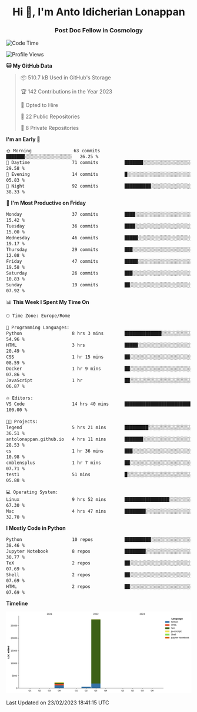 
<h1 align="center">Hi 👋, I'm Anto Idicherian Lonappan</h1>
<h3 align="center">Post Doc Fellow in Cosmology</h3>

<!--START_SECTION:waka-->
![Code Time](http://img.shields.io/badge/Code%20Time-168%20hrs%202%20mins-blue)

![Profile Views](http://img.shields.io/badge/Profile%20Views-2-blue)

**🐱 My GitHub Data** 

> 📦 510.7 kB Used in GitHub's Storage 
 > 
> 🏆 142 Contributions in the Year 2023
 > 
> 💼 Opted to Hire
 > 
> 📜 22 Public Repositories 
 > 
> 🔑 8 Private Repositories 
 > 
**I'm an Early 🐤** 

```text
🌞 Morning                63 commits          ███████░░░░░░░░░░░░░░░░░░   26.25 % 
🌆 Daytime                71 commits          ███████░░░░░░░░░░░░░░░░░░   29.58 % 
🌃 Evening                14 commits          █░░░░░░░░░░░░░░░░░░░░░░░░   05.83 % 
🌙 Night                  92 commits          ██████████░░░░░░░░░░░░░░░   38.33 % 
```
📅 **I'm Most Productive on Friday** 

```text
Monday                   37 commits          ████░░░░░░░░░░░░░░░░░░░░░   15.42 % 
Tuesday                  36 commits          ████░░░░░░░░░░░░░░░░░░░░░   15.00 % 
Wednesday                46 commits          █████░░░░░░░░░░░░░░░░░░░░   19.17 % 
Thursday                 29 commits          ███░░░░░░░░░░░░░░░░░░░░░░   12.08 % 
Friday                   47 commits          █████░░░░░░░░░░░░░░░░░░░░   19.58 % 
Saturday                 26 commits          ███░░░░░░░░░░░░░░░░░░░░░░   10.83 % 
Sunday                   19 commits          ██░░░░░░░░░░░░░░░░░░░░░░░   07.92 % 
```


📊 **This Week I Spent My Time On** 

```text
🕑︎ Time Zone: Europe/Rome

💬 Programming Languages: 
Python                   8 hrs 3 mins        ██████████████░░░░░░░░░░░   54.96 % 
HTML                     3 hrs               █████░░░░░░░░░░░░░░░░░░░░   20.49 % 
CSS                      1 hr 15 mins        ██░░░░░░░░░░░░░░░░░░░░░░░   08.59 % 
Docker                   1 hr 9 mins         ██░░░░░░░░░░░░░░░░░░░░░░░   07.86 % 
JavaScript               1 hr                ██░░░░░░░░░░░░░░░░░░░░░░░   06.87 % 

🔥 Editors: 
VS Code                  14 hrs 40 mins      █████████████████████████   100.00 % 

🐱‍💻 Projects: 
legend                   5 hrs 21 mins       █████████░░░░░░░░░░░░░░░░   36.51 % 
antolonappan.github.io   4 hrs 11 mins       ███████░░░░░░░░░░░░░░░░░░   28.53 % 
cs                       1 hr 36 mins        ███░░░░░░░░░░░░░░░░░░░░░░   10.98 % 
cmblensplus              1 hr 7 mins         ██░░░░░░░░░░░░░░░░░░░░░░░   07.71 % 
test1                    51 mins             █░░░░░░░░░░░░░░░░░░░░░░░░   05.88 % 

💻 Operating System: 
Linux                    9 hrs 52 mins       █████████████████░░░░░░░░   67.30 % 
Mac                      4 hrs 47 mins       ████████░░░░░░░░░░░░░░░░░   32.70 % 
```

**I Mostly Code in Python** 

```text
Python                   10 repos            ██████████░░░░░░░░░░░░░░░   38.46 % 
Jupyter Notebook         8 repos             ████████░░░░░░░░░░░░░░░░░   30.77 % 
TeX                      2 repos             ██░░░░░░░░░░░░░░░░░░░░░░░   07.69 % 
Shell                    2 repos             ██░░░░░░░░░░░░░░░░░░░░░░░   07.69 % 
HTML                     2 repos             ██░░░░░░░░░░░░░░░░░░░░░░░   07.69 % 
```



**Timeline**

![Lines of Code chart](https://raw.githubusercontent.com/antolonappan/antolonappan/main/assets/bar_graph.png)


 Last Updated on 23/02/2023 18:41:15 UTC
<!--END_SECTION:waka-->
